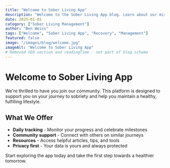 ```yaml
---
title: "Welcome to Sober Living App"
description: "Welcome to the Sober Living App blog. Learn about our mission to help recovery residence operators manage their facilities effectively."
date: 2025-01-01
category: ["Sober Living Management"]
author: "Ben Weiss"
tags: ["Welcome", "Sober Living App", "Recovery", "Management"]
featured: false
image: "/images/blog/welcome.jpg"
imageAlt: "Welcome to Sober Living App"
# Removed SEO section and readingTime - not part of blog schema
---
```


# Welcome to Sober Living App

We're thrilled to have you join our community. This platform is designed to support you on your journey to sobriety and help you maintain a healthy, fulfilling lifestyle.

## What We Offer

- **Daily tracking** - Monitor your progress and celebrate milestones
- **Community support** - Connect with others on similar journeys
- **Resources** - Access helpful articles, tips, and tools
- **Privacy first** - Your data is yours and always protected

Start exploring the app today and take the first step towards a healthier tomorrow.